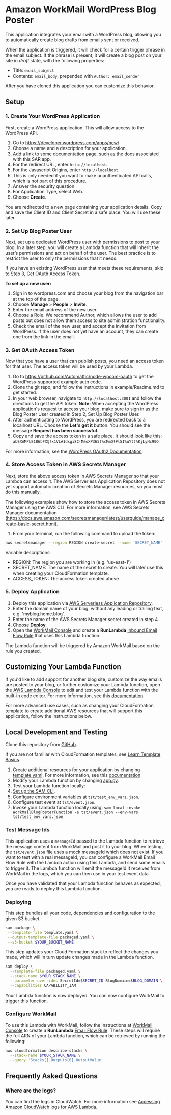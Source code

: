 # Amazon WorkMail WordPress Blog Poster
This application integrates your email with a WordPress blog, allowing you to automatically create blog drafts from emails sent or received.

When the application is triggered, it will check for a certain trigger phrase in the email subject. If the phrase is present, it will create a blog post on your site in *draft* state, with the following properties:
* Title: `email_subject`
* Contents: `email_body`, prepended with `Author: email_sender`

After you have cloned this application you can customize this behavior.

## Setup

### 1. Create Your WordPress Application
First, create a WordPress application. This will allow access to the WordPress API.

1. Go to https://developer.wordpress.com/apps/new/
2. Choose a name and a description for your application.
  1. Add a link to some documentation page, such as the docs associated with this SAR app.
3. For the redirect URL, enter  `http://localhost`.
4. For the Javascript Origins, enter `http://localhost`. 
  1. This is only needed if you want to make unauthenticated API calls, which is not part of this procedure.
5. Answer the security question.
6. For Application Type, select Web.
7. Choose **Create**.

You are redirected to a new page containing your application details. Copy and save the Client ID and Client Secret in a safe place. You will use these later

### 2. Set Up Blog Poster User
Next, set up a dedicated WordPress user with permissions to post to your blog. In a later step, you will create a Lambda function that will inherit the user’s permissions and act on behalf of the user. The best practice is to restrict the user to only the permissions that it needs.

If you have an existing WordPress user that meets these requirements, skip to Step 3, Get OAuth Access Token.

**To set up a new user:**
1. Sign in to wordpress.com and choose your blog from the navigation bar at the top of the page.
2. Choose **Manage** > **People** > **Invite**.
3. Enter the email address of the new user.
4. Choose a Role. We recommend Author, which allows the user to add posts but does not allow them access to site administration functionality.
5. Check the email of the new user, and accept the invitation from WordPress. If the user does not yet have an account, they can create one from the link in the email.

### 3. Get OAuth Access Token
Now that you have a user that can publish posts, you need an access token for that user. The access token will be used by your Lambda. 

1. Go to https://github.com/Automattic/node-wpcom-oauth to get the WordPress-supported example auth code.
2. Clone the git repo, and follow the instructions in example/Readme.md to get started.
3. In your web browser, navigate to `http://localhost:3001` and follow the directions to get the API token. **Note:** When accepting the WordPress application's request to access your blog, make sure to sign in as the Blog Poster User created in Step 2, Set Up Blog Poster User.
4. After authenticating to WordPress, you are redirected back to a localhost URL. Choose the **Let's get it** button. You should see the message **Request has been successful**.
5. Copy and save the access token in a safe place. It should look like this:
   `abEXAMPLE186bFX@!x1VL#1dxgi8C(M&oXP365)%cMmQ!#l5I%uYt)%KjLyNc90Q`

For more information, see the [WordPress OAuth2 Documentation](https://developer.wordpress.com/docs/oauth2/).

### 4. Store Access Token in AWS Secrets Manager
Next, store the above access token in AWS Secrets Manager so that your Lambda can access it. The AWS Serverless Application Repository does not yet support automatic creation of Secrets Manager resources, so you must do this manually.

The following examples show how to store the access token in AWS Secrets Manager using the AWS CLI. For more information, see AWS Secrets Manager documentation (https://docs.aws.amazon.com/secretsmanager/latest/userguide/manage_create-basic-secret.html).

1. From your terminal, run the following command to upload the token:

```bash
aws secretsmanager --region REGION create-secret --name 'SECRET_NAME' --secret-string 'ACCESS_TOKEN'
```

Variable descriptions:
* REGION: The region you are working in (e.g. 'us-east-1')
* SECRET_NAME: The name of the secret to create. You will later use this when creating your CloudFormation template.
* ACCESS_TOKEN: The access token created above


### 5. Deploy Application
1. Deploy this application via [AWS Serverless Application Repository](https://serverlessrepo.aws.amazon.com/applications/arn:aws:serverlessrepo:us-east-1:489970191081:applications~workmail-wordpress-python).
 1. Enter the domain name of your blog, without any leading or trailing text, e.g. 'myblog.home.blog'.
 2. Enter the name of the AWS Secrets Manager secret created in step 4.
 3. Choose **Deploy**
2. Open the [WorkMail Console](https://console.aws.amazon.com/workmail/) and create a **RunLambda** [Inbound Email Flow Rule](https://docs.aws.amazon.com/workmail/latest/adminguide/create-email-rules.html) that uses this Lambda function.

The Lambda function will be triggered by Amazon WorkMail based on the rule you created.

## Customizing Your Lambda Function
If you'd like to add support for another blog site, customize the way emails are posted to your blog, or further customize your Lambda function, open the [AWS Lambda Console](https://console.aws.amazon.com/lambda/home#/functions) to edit and test your Lambda function with the built-in code editor. For more information, see this [documentation](https://docs.aws.amazon.com/lambda/latest/dg/code-editor.html).

For more advanced use cases, such as changing your CloudFormation template to create additional AWS resources that will support this application, follow the instructions below.

## Local Development and Testing
Clone this repository from [GitHub](https://github.com/aws-samples/amazon-workmail-lambda-templates).

If you are not familiar with CloudFormation templates, see [Learn Template Basics](https://docs.aws.amazon.com/AWSCloudFormation/latest/UserGuide/gettingstarted.templatebasics.html).

1. Create additional resources for your application by changing [template.yaml](https://github.com/aws-samples/amazon-workmail-lambda-templates/blob/master/workmail-wordpress-python/template.yaml). For more information, see this [documentation](https://docs.aws.amazon.com/AWSCloudFormation/latest/UserGuide/template-reference.html).
2. Modify your Lambda function by changing [app.py](https://github.com/aws-samples/amazon-workmail-lambdas-templates/blob/master/workmail-wordpress-python/src/app.py).
3. Test your Lambda function locally:
 1. [Set up the SAM CLI](https://aws.amazon.com/serverless/sam/).
 2. Configure environment variables at `tst/test_env_vars.json`.
 3. Configure test event at `tst/event.json`.
 4. Invoke your Lambda function locally using:
        `sam local invoke WorkMailBlogPosterFunction -e tst/event.json --env-vars tst/test_env_vars.json`

### Test Message Ids
This application uses a `messageId` passed to the Lambda function to retrieve the message content from WorkMail and post it to your blog. When testing, the `tst/event.json` file uses a mock messageId which does not exist. If you want to test with a real messageId, you can configure a WorkMail Email Flow Rule with the Lambda action using this Lambda, and send some emails to trigger it. The Lambda function will emit the messageId it receives from WorkMail in the logs, which you can then use in your test event data.

Once you have validated that your Lambda function behaves as expected, you are ready to deploy this Lambda function.

### Deploying
This step bundles all your code, dependencies and configuration to the given S3 bucket.

```bash
sam package \
 --template-file template.yaml \
 --output-template-file packaged.yaml \
 --s3-bucket $YOUR_BUCKET_NAME
```

This step updates your Cloud Formation stack to reflect the changes you made, which will in turn update changes made in the Lambda function.
```bash
sam deploy \
  --template-file packaged.yaml \
  --stack-name $YOUR_STACK_NAME \
  --parameter-overrides SecretId=$SECRET_ID BlogDomain=$BLOG_DOMAIN \
  --capabilities CAPABILITY_IAM
```
Your Lambda function is now deployed. You can now configure WorkMail to trigger this function.

### Configure WorkMail
To use this Lambda with WorkMail, follow the instructions at [WorkMail Console](https://console.aws.amazon.com/workmail/) to create a **RunLambda** [Email Flow Rule](https://docs.aws.amazon.com/workmail/latest/adminguide/create-email-rules.html). These steps will require the full ARN of your Lambda function, which can be retrieved by running the following:

```bash
aws cloudformation describe-stacks \
  --stack-name $YOUR_STACK_NAME \
  --query 'Stacks[].Outputs[0].OutputValue'
```

## Frequently Asked Questions
### Where are the logs?
You can find the logs in CloudWatch. For more information see [Accessing Amazon CloudWatch logs for AWS Lambda](https://docs.aws.amazon.com/lambda/latest/dg/monitoring-cloudwatchlogs.html).
